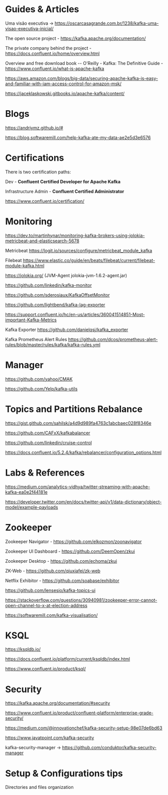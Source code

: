 # Guides & Articles

Uma visão executiva -> https://oscarcasagrande.com.br/1238/kafka-uma-visao-executiva-inicial/

The open source project - https://kafka.apache.org/documentation/

The private company behind the project - https://docs.confluent.io/home/overview.html

Overview and free download book -- O'Reilly - Kafka: The Definitive Guide - https://www.confluent.io/what-is-apache-kafka

https://aws.amazon.com/blogs/big-data/securing-apache-kafka-is-easy-and-familiar-with-iam-access-control-for-amazon-msk/

https://jaceklaskowski.gitbooks.io/apache-kafka/content/

# Blogs

https://andriymz.github.io/#

https://blog.softwaremill.com/help-kafka-ate-my-data-ae2e5d3e6576


# Certifications

There is two certification paths:

Dev - **Confluent Certified Developer for Apache Kafka**

Infrastructure Admin - **Confluent Certified Administrator**

https://www.confluent.io/certification/


# Monitoring

https://dev.to/martinhynar/monitoring-kafka-brokers-using-jolokia-metricbeat-and-elasticsearch-5678

Metricbeat https://logit.io/sources/configure/metricbeat_module_kafka

Filebeat https://www.elastic.co/guide/en/beats/filebeat/current/filebeat-module-kafka.html

https://jolokia.org/ (JVM-Agent	jolokia-jvm-1.6.2-agent.jar)

https://github.com/linkedin/kafka-monitor

https://github.com/sderosiaux/KafkaOffsetMonitor

https://github.com/lightbend/kafka-lag-exporter

https://support.confluent.io/hc/en-us/articles/360041514851-Most-important-Kafka-Metrics

Kafka Exporter https://github.com/danielqsj/kafka_exporter

Kafka Prometheus Alert Rules https://github.com/dcos/prometheus-alert-rules/blob/master/rules/kafka/kafka-rules.yml

# Manager

https://github.com/yahoo/CMAK

https://github.com/Yelp/kafka-utils


# Topics and Partitions Rebalance

https://gist.github.com/sahilsk/a4d9d989fa4763c1abcbaec028f8346e

https://github.com/CAFxX/kafkabalancer

https://github.com/linkedin/cruise-control

https://docs.confluent.io/5.2.4/kafka/rebalancer/configuration_options.html



# Labs & References

https://medium.com/analytics-vidhya/twitter-streaming-with-apache-kafka-ea0e2f44181e

https://developer.twitter.com/en/docs/twitter-api/v1/data-dictionary/object-model/example-payloads


# Zookeeper

Zookeeper Navigator - https://github.com/elkozmon/zoonavigator

Zookeeper UI Dashboard - https://github.com/DeemOpen/zkui

Zookeeper Desktop - https://github.com/echoma/zkui

ZK-Web - https://github.com/qiuxiafei/zk-web

Netflix Exhibitor - https://github.com/soabase/exhibitor

https://github.com/lensesio/kafka-topics-ui

https://stackoverflow.com/questions/30940981/zookeeper-error-cannot-open-channel-to-x-at-election-address

https://softwaremill.com/kafka-visualisation/


# KSQL

https://ksqldb.io/

https://docs.confluent.io/platform/current/ksqldb/index.html

https://www.confluent.io/product/ksql/


# Security

https://kafka.apache.org/documentation/#security

https://www.confluent.io/product/confluent-platform/enterprise-grade-security/

https://medium.com/@innovationchef/kafka-security-setup-98e07de6bd63

https://www.javatpoint.com/kafka-security

kafka-security-manager -> https://github.com/conduktor/kafka-security-manager

# Setup & Configurations tips

Directories and files organization

# 
